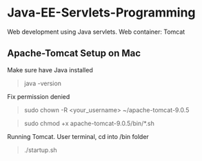# Java-EE-Servlets-Programming
Web development using Java servlets. Web container: Tomcat 

## Apache-Tomcat Setup on Mac
Make sure have Java installed

>java -version

Fix permission denied

>sudo chown -R <your_username> ~/apache-tomcat-9.0.5

>sudo chmod +x apache-tomcat-9.0.5/bin/*.sh

Running Tomcat. User terminal, cd into /bin folder

>./startup.sh
